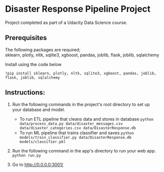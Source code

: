 # Disaster Response Pipeline Project
Project completed as part of a Udacity Data Science course.

## Prerequisites 

The following packages are required;   
sklearn, plotly, nltk, sqlite3, xgboost, pandas, joblib, flask, joblib, sqlalchemy
 
Install using the code below  
```
!pip install sklearn, plotly, nltk, sqlite3, xgboost, pandas, joblib, flask, joblib, sqlalchemy
```

## Instructions:
1. Run the following commands in the project's root directory to set up your database and model.

    - To run ETL pipeline that cleans data and stores in database
        `python data/process_data.py data/disaster_messages.csv data/disaster_categories.csv data/DisasterResponse.db`
    - To run ML pipeline that trains classifier and saves
        `python models/train_classifier.py data/DisasterResponse.db models/classifier.pkl`

2. Run the following command in the app's directory to run your web app.
    `python run.py`

3. Go to http://0.0.0.0:3001/
